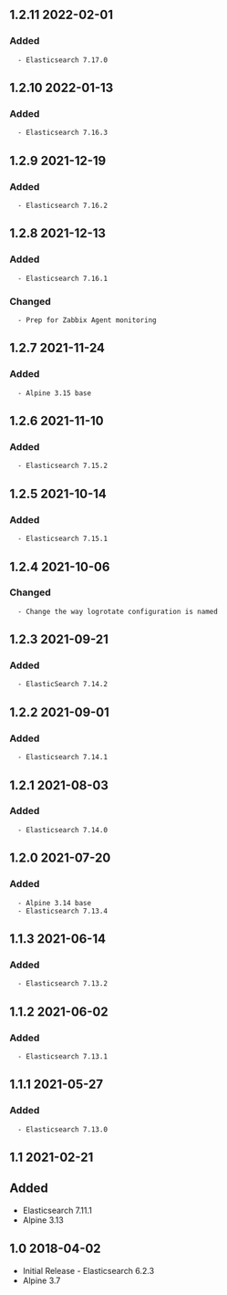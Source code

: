 ## 1.2.11 2022-02-01 <dave at tiredofit dot ca>

   ### Added
      - Elasticsearch 7.17.0


## 1.2.10 2022-01-13 <dave at tiredofit dot ca>

   ### Added
      - Elasticsearch 7.16.3


## 1.2.9 2021-12-19 <dave at tiredofit dot ca>

   ### Added
      - Elasticsearch 7.16.2


## 1.2.8 2021-12-13 <dave at tiredofit dot ca>

   ### Added
      - Elasticsearch 7.16.1

   ### Changed
      - Prep for Zabbix Agent monitoring


## 1.2.7 2021-11-24 <dave at tiredofit dot ca>

   ### Added
      - Alpine 3.15 base


## 1.2.6 2021-11-10 <dave at tiredofit dot ca>

   ### Added
      - Elasticsearch 7.15.2


## 1.2.5 2021-10-14 <dave at tiredofit dot ca>

   ### Added
      - Elasticsearch 7.15.1


## 1.2.4 2021-10-06 <dave at tiredofit dot ca>

   ### Changed
      - Change the way logrotate configuration is named


## 1.2.3 2021-09-21 <dave at tiredofit dot ca>

   ### Added
      - ElasticSearch 7.14.2


## 1.2.2 2021-09-01 <dave at tiredofit dot ca>

   ### Added
      - Elasticsearch 7.14.1


## 1.2.1 2021-08-03 <dave at tiredofit dot ca>

   ### Added
      - Elasticsearch 7.14.0


## 1.2.0 2021-07-20 <dave at tiredofit dot ca>

   ### Added
      - Alpine 3.14 base
      - Elasticsearch 7.13.4


## 1.1.3 2021-06-14 <dave at tiredofit dot ca>

   ### Added
      - Elasticsearch 7.13.2


## 1.1.2 2021-06-02 <dave at tiredofit dot ca>

   ### Added
      - Elasticsearch 7.13.1


## 1.1.1 2021-05-27 <dave at tiredofit dot ca>

   ### Added
      - Elasticsearch 7.13.0


## 1.1 2021-02-21 <dave at tiredofit dot ca>

  ## Added
   - Elasticsearch 7.11.1
   - Alpine 3.13

## 1.0 2018-04-02 <dave at tiredofit dot ca>

* Initial Release - Elasticsearch 6.2.3
* Alpine 3.7
